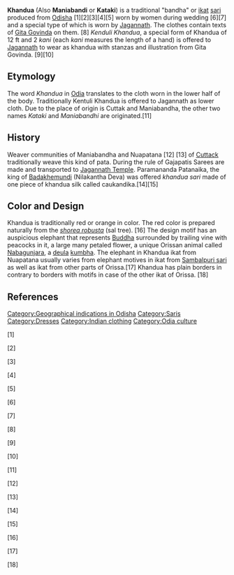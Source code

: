 **Khandua** (Also **Maniabandi** or **Kataki**) is a traditional
"bandha" or [ikat](ikat "wikilink") [sari](sari "wikilink") produced
from [Odisha](Odisha "wikilink") [1][2][3][4][5] worn by women during
wedding [6][7] and a special type of which is worn by
[Jagannath](Jagannath "wikilink"). The clothes contain texts of [Gita
Govinda](Gita_Govinda "wikilink") on them. [8] *Kenduli Khandua*, a
special form of Khandua of 12 ft and 2 *kani* (each *kani* measures the
length of a hand) is offered to [Jagannath](Jagannath "wikilink") to
wear as khandua with stanzas and illustration from Gita Govinda. [9][10]

## Etymology

The word *Khandua* in [Odia](Odia_language "wikilink") translates to the
cloth worn in the lower half of the body. Traditionally Kentuli Khandua
is offered to Jagannath as lower cloth. Due to the place of origin is
Cuttak and Maniabandha, the other two names *Kataki* and *Maniabandhi*
are originated.[11]

## History

Weaver communities of Maniabandha and Nuapatana [12] [13] of
[Cuttack](Cuttack_district "wikilink") traditionally weave this kind of
pata. During the rule of Gajapatis Sarees are made and transported to
[Jagannath Temple](Jagannath_Temple "wikilink"). Paramananda Patanaika,
the king of [Badakhemundi](Badakhemundi "wikilink") (Nilakantha Deva)
was offered *khandua sari* made of one piece of khandua silk called
caukandika.[14][15]

## Color and Design

Khandua is traditionally red or orange in color. The red color is
prepared naturally from the *[shorea
robusta](shorea_robusta "wikilink")* (sal tree). [16] The design motif
has an auspicious elephant that represents [Buddha](Buddha "wikilink")
surrounded by trailing vine with peacocks in it, a large many petaled
flower, a unique Orissan animal called
[Nabagunjara](Nabagunjara "wikilink"), a [deula](deula "wikilink")
[kumbha](kumbha "wikilink"). The elephant in Khandua ikat from Nuapatana
usually varies from elephant motives in ikat from [Sambalpuri
sari](Sambalpuri_sari "wikilink") as well as ikat from other parts of
Orissa.[17] Khandua has plain borders in contrary to borders with motifs
in case of the other ikat of Orissa. [18]

## References

[Category:Geographical indications in
Odisha](Category:Geographical_indications_in_Odisha "wikilink")
[Category:Saris](Category:Saris "wikilink")
[Category:Dresses](Category:Dresses "wikilink") [Category:Indian
clothing](Category:Indian_clothing "wikilink") [Category:Odia
culture](Category:Odia_culture "wikilink")

[1]

[2]

[3]

[4]

[5]

[6]

[7]

[8]

[9]

[10]

[11]

[12]

[13]

[14]

[15]

[16]

[17]

[18]